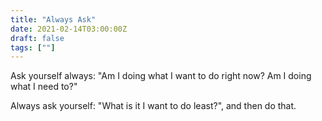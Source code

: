 ```yaml
---
title: "Always Ask"
date: 2021-02-14T03:00:00Z
draft: false
tags: [""]
---
```


Ask yourself always: "Am I doing what I want to do right now? Am I doing what I need to?"

Always ask yourself: "What is it I want to do least?", and then do that.
